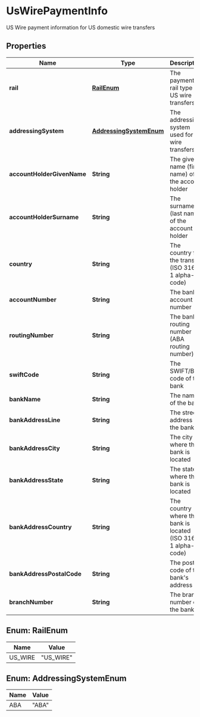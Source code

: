 

# UsWirePaymentInfo

US Wire payment information for US domestic wire transfers

## Properties

| Name | Type | Description | Notes |
|------------ | ------------- | ------------- | -------------|
|**rail** | [**RailEnum**](#RailEnum) | The payment rail type for US wire transfers |  |
|**addressingSystem** | [**AddressingSystemEnum**](#AddressingSystemEnum) | The addressing system used for US wire transfers |  |
|**accountHolderGivenName** | **String** | The given name (first name) of the account holder |  |
|**accountHolderSurname** | **String** | The surname (last name) of the account holder |  |
|**country** | **String** | The country for the transfer (ISO 3166-1 alpha-2 code) |  |
|**accountNumber** | **String** | The bank account number |  |
|**routingNumber** | **String** | The bank routing number (ABA routing number) |  |
|**swiftCode** | **String** | The SWIFT/BIC code of the bank |  |
|**bankName** | **String** | The name of the bank |  |
|**bankAddressLine** | **String** | The street address of the bank |  |
|**bankAddressCity** | **String** | The city where the bank is located |  |
|**bankAddressState** | **String** | The state where the bank is located |  [optional] |
|**bankAddressCountry** | **String** | The country where the bank is located (ISO 3166-1 alpha-2 code) |  |
|**bankAddressPostalCode** | **String** | The postal code of the bank&#39;s address |  |
|**branchNumber** | **String** | The branch number of the bank |  [optional] |



## Enum: RailEnum

| Name | Value |
|---- | -----|
| US_WIRE | &quot;US_WIRE&quot; |



## Enum: AddressingSystemEnum

| Name | Value |
|---- | -----|
| ABA | &quot;ABA&quot; |



